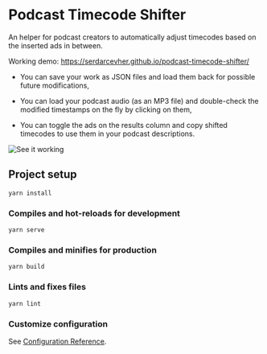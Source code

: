 # Podcast Timecode Shifter

An helper for podcast creators to automatically adjust timecodes based on the inserted ads in between. 

Working demo: https://serdarcevher.github.io/podcast-timecode-shifter/

- You can save your work as JSON files and load them back for possible future modifications,

- You can load your podcast audio (as an MP3 file) and double-check the modified timestamps on the fly by clicking on them,

- You can toggle the ads on the results column and copy shifted timecodes to use them in your podcast descriptions.

![See it working](https://github.com/serdarcevher/podcast-timecode-shifter/raw/master/demo.gif "See it working")


## Project setup
```
yarn install
```

### Compiles and hot-reloads for development
```
yarn serve
```

### Compiles and minifies for production
```
yarn build
```

### Lints and fixes files
```
yarn lint
```

### Customize configuration
See [Configuration Reference](https://cli.vuejs.org/config/).
